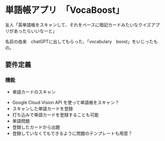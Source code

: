 # 単語帳アプリ　「VocaBoost」

友人「英単語帳をスキャンして、それをベースに暗記カードみたいなクイズアプリがあったらいいなーと」

名前の由来　chatGPTに出してもらった、「vocabulary　boost」をいじったもの。

## 要件定義

### 機能
- 単語カードのスキャン
 + Google Cloud Vision API を使って単語帳をスキャン？
 + スキャンした単語カードを登録
 + 打ち込みで単語カードを登録することも可能
+ 単語問題
 + 登録したカードから出題
 + 登録していなくてもできるように問題のテンプレートも用意？
